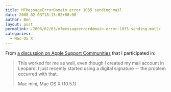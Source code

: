```yaml
---
title: MFMessageErrorDomain error 1035 sending mail
date: 2008-02-03T18:13:02+00:00
author: Ben
layout: post
permalink: /2008/02/03/mfmessageerrordomain-error-1035-sending-mail/
categories:
  - Mac OS X
---
```

From [a discussion on Apple Support Communities](https://discussions.apple.com/message/6512267#6512267) that I participated in:

> This worked for me as well, even though I created my mail account in Leopard. I just recently started using a digital signature -- the problem occurred with that.
> 
> Mac mini, Mac OS X (10.5.1)